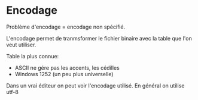 # Encodage



Problème d'encodage = encodage non spécifié.


L'encodage permet de tranmsformer le fichier binaire avec la table que l'on veut utiliser.

Table la plus connue: 
 - ASCII ne gére pas les accents, les cédilles
 - Windows 1252 (un peu plus universelle)

Dans un vrai éditeur on peut voir l'encodage utilisé.
En général on utilise utf-8
